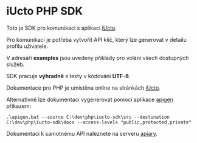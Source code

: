 # iUcto PHP SDK
Toto je SDK pro komunikaci s aplikací [iUcto](http://www.iucto.cz/). 

Pro komunikaci je potřeba vytvořit API klíč, který lze generovat v detailu profilu uživatele.

V adresáři __examples__ jsou uvedeny příklady pro volání všech dostupných služeb.

SDK pracuje __výhradně__ s texty v kódování __UTF-8__.

Dokumentace pro PHP je umístěna online na stránkách [iUcto](http://www.iucto.cz/api).

Alternativně lze dokumentaci vygenerovat pomocí aplikace [apigen](http://apigen.org/) příkazem:

```
.\apigen.bat --source C:\dev\php\iucto-sdk\src --destination C:\dev\php\iucto-sdk\docs --access-levels "public,protected,private"
```
Dokumentaci k samotnému API naleznete na serveru [apiary](http://docs.iucto.apiary.io/).
